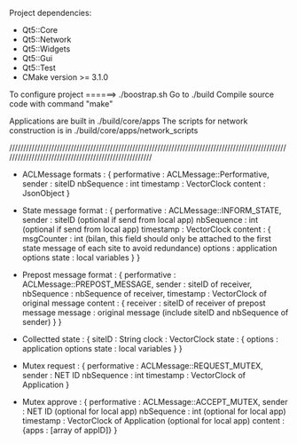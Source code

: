 Project dependencies: 
  - Qt5::Core
  - Qt5::Network
  - Qt5::Widgets
  - Qt5::Gui
  - Qt5::Test
  - CMake version >= 3.1.0

To configure project ======> ./boostrap.sh
                             Go to ./build
                             Compile source code with command "make"


Applications are built in ./build/core/apps
The scripts for network construction is in ./build/core/apps/network_scripts


//////////////////////////////////////////////////////////////////////////////////////////////////////////////////////////////////////////////////////

- ACLMessage formats : {
                            performative : ACLMessage::Performative,
                            sender       : siteID
                            nbSequence   : int
                            timestamp    : VectorClock
                            content      : JsonObject
                       }

- State message format : {
                              performative : ACLMessage::INFORM_STATE,
                              sender       : siteID     (optional if send from local app)
                              nbSequence   : int        (optional if send from local app)
                              timestamp    : VectorClock
                              content      : {
                                                msgCounter : int (bilan, this field should only be attached to the first state message of each site to avoid redundance)
                                                options : application options
                                                state   : local variables
                                             }
                         }

- Prepost message format : {
                                performative : ACLMessage::PREPOST_MESSAGE,
                                sender       : siteID of receiver,
                                nbSequence   : nbSequence of receiver,
                                timestamp    : VectorClock of original message
                                content      : {
                                                    receiver : siteID of receiver of prepost message
                                                    message  : original message (include siteID and nbSequence of sender)
                                               }
                           }

- Collectted state : {
                        siteID : String
                        clock  : VectorClock
                        state  : {
                                     options : application options
                                     state   : local variables
                                 }
                     }

- Mutex request : {
                        performative : ACLMessage::REQUEST_MUTEX,
                        sender       : NET ID
                        nbSequence   : int
                        timestamp    : VectorClock of Application
                  }

- Mutex approve : {
                        performative : ACLMessage::ACCEPT_MUTEX,
                        sender       : NET ID                           (optional for local app)
                        nbSequence   : int                              (optional for local app)
                        timestamp    : VectorClock of Application       (optional for local app)
                        content      : {apps : [array of appID]}
                  }

